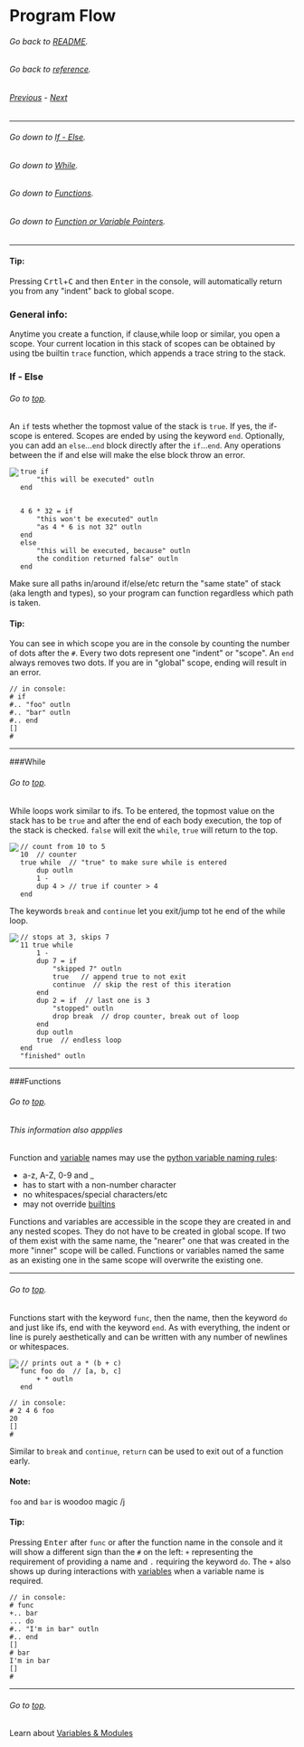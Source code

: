 # Program Flow
###### Go back to [README](../../README.md).
###### Go back to [reference](../reference.md).
###### [Previous](structure_syntax_builtins.md) - [Next](variables_modules.md)

---

###### Go down to [If - Else](#If---Else).
###### Go down to [While](#While).
###### Go down to [Functions](#Functions).
###### Go down to [Function or Variable Pointers](#Function-or-Variable-Pointers).

---
#### Tip:
Pressing <kbd>Crtl</kbd>+<kbd>C</kbd> and then <kbd>Enter</kbd> in the console, will automatically
return you from any "indent" back to global scope.

### General info:
Anytime you create a function, if clause,while loop or similar, you open a scope. Your current location in this stack
of scopes can be obtained by using tbe builtin `trace` function, which appends a trace string to the stack.

### If - Else
###### Go to [top](#Program-Flow).

An `if` tests whether the topmost value of the stack is `true`. If yes, the if-scope is entered. 
Scopes are ended by using the keyword `end`. Optionally, you can add an `else`...`end` block 
directly after the `if`...`end`. Any operations between the if and else will make the else block throw an error.

<img align="left" src="if-else.png">

```
true if
    "this will be executed" outln
end


4 6 * 32 = if
    "this won't be executed" outln
    "as 4 * 6 is not 32" outln
end
else
    "this will be executed, because" outln
    the condition returned false" outln
end
```
Make sure all paths in/around if/else/etc return the "same state" of stack (aka length and types), so your program can function
regardless which path is taken.

#### Tip:
You can see in which scope you are in the console by counting the number of dots after the `#`.
Every two dots represent one "indent" or "scope". An `end` always removes two dots.
If you are in "global" scope, ending will result in an error.

```
// in console:
# if
#.. "foo" outln
#.. "bar" outln
#.. end
[]
#
```
---
###While
###### Go to [top](#Program-Flow).
While loops work similar to ifs. To be entered, the topmost value on the stack has to be `true` and after the end of
each body execution, the top of the stack is checked. `false` will exit the `while`, `true` will return to the top. 

<img align="left" src="while.png">

```
// count from 10 to 5
10  // counter
true while  // "true" to make sure while is entered
    dup outln
    1 -
    dup 4 > // true if counter > 4
end
```
The keywords `break` and `continue` let you exit/jump tot he end of the while loop.

<img align="left" src="break_continue.png">

```
// stops at 3, skips 7
11 true while
    1 -
    dup 7 = if
        "skipped 7" outln
        true   // append true to not exit
        continue  // skip the rest of this iteration
    end
    dup 2 = if  // last one is 3
        "stopped" outln
        drop break  // drop counter, break out of loop
    end
    dup outln
    true  // endless loop
end
"finished" outln
```

---

###Functions
###### Go to [top](#Program-Flow).

###### This information also appplies 

Function and [variable](variables_modules.md#variables) names may use the [python variable naming rules](https://www.w3schools.com/python/gloss_python_variable_names.asp):
- a-z, A-Z, 0-9 and _
- has to start with a non-number character
- no whitespaces/special characters/etc
- may not override [builtins](structure_syntax_builtins.md#Builtins)

Functions and variables are accessible in the scope they are created in and any nested scopes. They do not have to be
created in global scope. If two of them exist with the same name, the "nearer" one that was created in the more "inner"
scope will be called. Functions or variables named the same as an existing one in the same scope will overwrite the
existing one.

---
###### Go to [top](#Program-Flow).

Functions start with the keyword `func`, then the name, then the keyword `do` and just like ifs, end with the keyword `end`.
As with everything, the indent or line is purely aesthetically and can be written with any number
of newlines or whitespaces.

<img align="left" src="func.png">

```
// prints out a * (b + c)
func foo do  // [a, b, c]
    + * outln
end
```
```
// in console:
# 2 4 6 foo
20
[]
#
```

Similar to `break` and `continue`, `return` can be used to exit out of a function early.

#### Note:
`foo` and `bar` is woodoo magic /j
#### Tip:
Pressing <kbd>Enter</kbd> after `func` or after the function name in the console and it will show a different sign than the `#`
on the left: `+` representing the requirement of providing a name and `.` requiring the keyword `do`.
The `+` also shows up during interactions with [variables](variables_modules.md#variables) when a variable name is required. 
```
// in console:
# func
+.. bar
... do
#.. "I'm in bar" outln
#.. end
[]
# bar
I'm in bar
[]
#
```
---
###### Go to [top](#Program-Flow).
Learn about [Variables & Modules](variables_modules.md)
